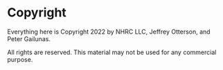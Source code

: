# Copyright

Everything here is Copyright 2022 by NHRC LLC, Jeffrey Otterson, and 
Peter Gailunas.

All rights are reserved.  This material may not be used for any 
commercial purpose.

